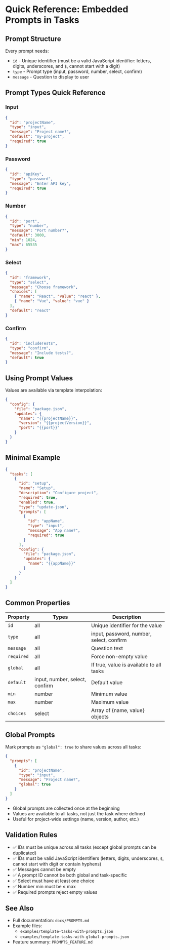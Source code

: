 # Quick Reference: Embedded Prompts in Tasks

## Prompt Structure

Every prompt needs:

- `id` - Unique identifier (must be a valid JavaScript identifier: letters, digits, underscores, and `$`, cannot start with a digit)
- `type` - Prompt type (input, password, number, select, confirm)
- `message` - Question to display to user

## Prompt Types Quick Reference

### Input

```json
{
  "id": "projectName",
  "type": "input",
  "message": "Project name?",
  "default": "my-project",
  "required": true
}
```

### Password

```json
{
  "id": "apiKey",
  "type": "password",
  "message": "Enter API key",
  "required": true
}
```

### Number

```json
{
  "id": "port",
  "type": "number",
  "message": "Port number?",
  "default": 3000,
  "min": 1024,
  "max": 65535
}
```

### Select

```json
{
  "id": "framework",
  "type": "select",
  "message": "Choose framework",
  "choices": [
    { "name": "React", "value": "react" },
    { "name": "Vue", "value": "vue" }
  ],
  "default": "react"
}
```

### Confirm

```json
{
  "id": "includeTests",
  "type": "confirm",
  "message": "Include tests?",
  "default": true
}
```

## Using Prompt Values

Values are available via template interpolation:

```json
{
  "config": {
    "file": "package.json",
    "updates": {
      "name": "{{projectName}}",
      "version": "{{projectVersion}}",
      "port": "{{port}}"
    }
  }
}
```

## Minimal Example

```json
{
  "tasks": [
    {
      "id": "setup",
      "name": "Setup",
      "description": "Configure project",
      "required": true,
      "enabled": true,
      "type": "update-json",
      "prompts": [
        {
          "id": "appName",
          "type": "input",
          "message": "App name?",
          "required": true
        }
      ],
      "config": {
        "file": "package.json",
        "updates": {
          "name": "{{appName}}"
        }
      }
    }
  ]
}
```

## Common Properties

| Property   | Types                          | Description                              |
| ---------- | ------------------------------ | ---------------------------------------- |
| `id`       | all                            | Unique identifier for the value          |
| `type`     | all                            | input, password, number, select, confirm |
| `message`  | all                            | Question text                            |
| `required` | all                            | Force non-empty value                    |
| `global`   | all                            | If true, value is available to all tasks |
| `default`  | input, number, select, confirm | Default value                            |
| `min`      | number                         | Minimum value                            |
| `max`      | number                         | Maximum value                            |
| `choices`  | select                         | Array of {name, value} objects           |

## Global Prompts

Mark prompts as `"global": true` to share values across all tasks:

```json
{
  "prompts": [
    {
      "id": "projectName",
      "type": "input",
      "message": "Project name?",
      "global": true
    }
  ]
}
```

- Global prompts are collected once at the beginning
- Values are available to all tasks, not just the task where defined
- Useful for project-wide settings (name, version, author, etc.)

## Validation Rules

- ✅ IDs must be unique across all tasks (except global prompts can be duplicated)
- ✅ IDs must be valid JavaScript identifiers (letters, digits, underscores, `$`, cannot start with digit or contain hyphens)
- ✅ Messages cannot be empty
- ✅ A prompt ID cannot be both global and task-specific
- ✅ Select must have at least one choice
- ✅ Number min must be ≤ max
- ✅ Required prompts reject empty values

## See Also

- Full documentation: `docs/PROMPTS.md`
- Example files:
  - `examples/template-tasks-with-prompts.json`
  - `examples/template-tasks-with-global-prompts.json`
- Feature summary: `PROMPTS_FEATURE.md`
